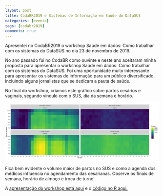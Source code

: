 ```yaml
---
layout: post
title: CodaBR2019 e Sistemas de Informação em Saúde do DataSUS
categories: [evento]
tags: [codabr2019]
comments: true
---
```


Apresentei no CodaBR2019 o workshop Saúde em dados: Como trabalhar com os sistemas do DataSUS no dia 23 de novembro de 2019.

<!--more-->

No ano passado fui no CodaBR como ouvinte e neste ano aceitaram minha proposta para apresentar o workshop Saúde em dados: Como trabalhar com os sistemas do DataSUS. Foi uma oportunidade muito interessante para apresentar os sistemas de informação para um público diversificado, incluindo alguns jornalistas que se dedicam a pauta de saúde.

No final do workshop, criamos este gráfico sobre partos cesários e vaginais, segundo vinculo com o SUS, dia da semana e horário.

![Partos](/img/graf_codabr2019.png)

Fica bem evidente o volume maior de partos no SUS e como a agenda dos médicos influencia no agendamento das cesarianas. Observe os finais de semana, horário de almoço e troca de turno!

A [apresentação do workshop está aqui](http://bit.ly/2s8zDzD) e o [código no R aqui.](http://bit.ly/35qOBzl)